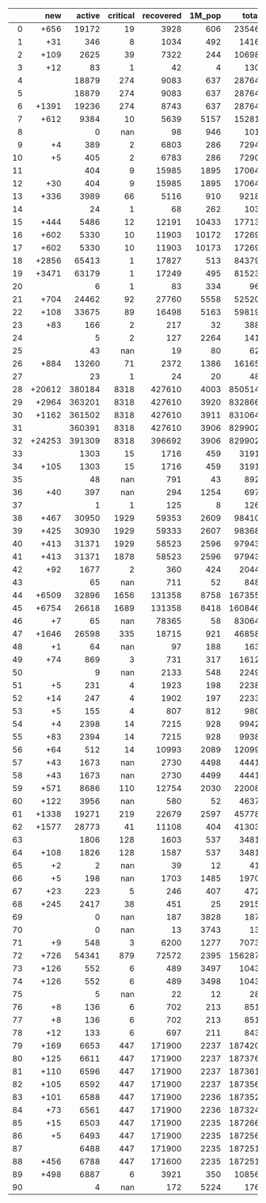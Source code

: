 |    |    new |   active |   critical |   recovered |   1M_pop |   total |
|---:|-------:|---------:|-----------:|------------:|---------:|--------:|
|  0 |   +656 |    19172 |         19 |        3928 |      606 |   23546 |
|  1 |    +31 |      346 |          8 |        1034 |      492 |    1416 |
|  2 |   +109 |     2625 |         39 |        7322 |      244 |   10698 |
|  3 |    +12 |       83 |          1 |          42 |        4 |     130 |
|  4 |        |    18879 |        274 |        9083 |      637 |   28764 |
|  5 |        |    18879 |        274 |        9083 |      637 |   28764 |
|  6 |  +1391 |    19236 |        274 |        8743 |      637 |   28764 |
|  7 |   +612 |     9384 |         10 |        5639 |     5157 |   15281 |
|  8 |        |        0 |        nan |          98 |      946 |     101 |
|  9 |     +4 |      389 |          2 |        6803 |      286 |    7294 |
| 10 |     +5 |      405 |          2 |        6783 |      286 |    7290 |
| 11 |        |      404 |          9 |       15985 |     1895 |   17064 |
| 12 |    +30 |      404 |          9 |       15985 |     1895 |   17064 |
| 13 |   +336 |     3989 |         66 |        5116 |      910 |    9218 |
| 14 |        |       24 |          1 |          68 |      262 |     103 |
| 15 |   +444 |     5486 |         12 |       12191 |    10433 |   17713 |
| 16 |   +602 |     5330 |         10 |       11903 |    10172 |   17269 |
| 17 |   +602 |     5330 |         10 |       11903 |    10173 |   17269 |
| 18 |  +2856 |    65413 |          1 |       17827 |      513 |   84379 |
| 19 |  +3471 |    63179 |          1 |       17249 |      495 |   81523 |
| 20 |        |        6 |          1 |          83 |      334 |      96 |
| 21 |   +704 |    24462 |         92 |       27760 |     5558 |   52520 |
| 22 |   +108 |    33675 |         89 |       16498 |     5163 |   59819 |
| 23 |    +83 |      166 |          2 |         217 |       32 |     388 |
| 24 |        |        5 |          2 |         127 |     2264 |     141 |
| 25 |        |       43 |        nan |          19 |       80 |      62 |
| 26 |   +884 |    13260 |         71 |        2372 |     1386 |   16165 |
| 27 |        |       23 |          1 |          24 |       20 |      48 |
| 28 | +20612 |   380184 |       8318 |      427610 |     4003 |  850514 |
| 29 |  +2964 |   363201 |       8318 |      427610 |     3920 |  832866 |
| 30 |  +1162 |   361502 |       8318 |      427610 |     3911 |  831064 |
| 31 |        |   360391 |       8318 |      427610 |     3906 |  829902 |
| 32 | +24253 |   391309 |       8318 |      396692 |     3906 |  829902 |
| 33 |        |     1303 |         15 |        1716 |      459 |    3191 |
| 34 |   +105 |     1303 |         15 |        1716 |      459 |    3191 |
| 35 |        |       48 |        nan |         791 |       43 |     892 |
| 36 |    +40 |      397 |        nan |         294 |     1254 |     697 |
| 37 |        |        1 |          1 |         125 |        8 |     126 |
| 38 |   +467 |    30950 |       1929 |       59353 |     2609 |   98410 |
| 39 |   +425 |    30930 |       1929 |       59333 |     2607 |   98368 |
| 40 |   +413 |    31371 |       1929 |       58523 |     2596 |   97943 |
| 41 |   +413 |    31371 |       1878 |       58523 |     2596 |   97943 |
| 42 |    +92 |     1677 |          2 |         360 |      424 |    2044 |
| 43 |        |       65 |        nan |         711 |       52 |     848 |
| 44 |  +6509 |    32896 |       1656 |      131358 |     8758 |  167355 |
| 45 |  +6754 |    26618 |       1689 |      131358 |     8418 |  160846 |
| 46 |     +7 |       65 |        nan |       78365 |       58 |   83064 |
| 47 |  +1646 |    26598 |        335 |       18715 |      921 |   46858 |
| 48 |     +1 |       64 |        nan |          97 |      188 |     163 |
| 49 |    +74 |      869 |          3 |         731 |      317 |    1612 |
| 50 |        |        9 |        nan |        2133 |      548 |    2249 |
| 51 |     +5 |      231 |          4 |        1923 |      198 |    2238 |
| 52 |    +14 |      247 |          4 |        1902 |      197 |    2233 |
| 53 |     +5 |      155 |          4 |         807 |      812 |     980 |
| 54 |     +4 |     2398 |         14 |        7215 |      928 |    9942 |
| 55 |    +83 |     2394 |         14 |        7215 |      928 |    9938 |
| 56 |    +64 |      512 |         14 |       10993 |     2089 |   12099 |
| 57 |    +43 |     1673 |        nan |        2730 |     4498 |    4441 |
| 58 |    +43 |     1673 |        nan |        2730 |     4499 |    4441 |
| 59 |   +571 |     8686 |        110 |       12754 |     2030 |   22008 |
| 60 |   +122 |     3956 |        nan |         580 |       52 |    4637 |
| 61 |  +1338 |    19271 |        219 |       22679 |     2597 |   45778 |
| 62 |  +1577 |    28773 |         41 |       11108 |      404 |   41303 |
| 63 |        |     1806 |        128 |        1603 |      537 |    3481 |
| 64 |   +108 |     1826 |        128 |        1587 |      537 |    3481 |
| 65 |     +2 |        2 |        nan |          39 |       12 |      41 |
| 66 |     +5 |      198 |        nan |        1703 |     1485 |    1970 |
| 67 |    +23 |      223 |          5 |         246 |      407 |     472 |
| 68 |   +245 |     2417 |         38 |         451 |       25 |    2915 |
| 69 |        |        0 |        nan |         187 |     3828 |     187 |
| 70 |        |        0 |        nan |          13 |     3743 |      13 |
| 71 |     +9 |      548 |          3 |        6200 |     1277 |    7073 |
| 72 |   +726 |    54341 |        879 |       72572 |     2395 |  156287 |
| 73 |   +126 |      552 |          6 |         489 |     3497 |    1043 |
| 74 |   +126 |      552 |          6 |         489 |     3498 |    1043 |
| 75 |        |        5 |        nan |          22 |       12 |      28 |
| 76 |     +8 |      136 |          6 |         702 |      213 |     851 |
| 77 |     +8 |      136 |          6 |         702 |      213 |     851 |
| 78 |    +12 |      133 |          6 |         697 |      211 |     843 |
| 79 |   +169 |     6653 |        447 |      171900 |     2237 |  187420 |
| 80 |   +125 |     6611 |        447 |      171900 |     2237 |  187376 |
| 81 |   +110 |     6596 |        447 |      171900 |     2237 |  187361 |
| 82 |   +105 |     6592 |        447 |      171900 |     2237 |  187356 |
| 83 |   +101 |     6588 |        447 |      171900 |     2236 |  187352 |
| 84 |    +73 |     6561 |        447 |      171900 |     2236 |  187324 |
| 85 |    +15 |     6503 |        447 |      171900 |     2235 |  187266 |
| 86 |     +5 |     6493 |        447 |      171900 |     2235 |  187256 |
| 87 |        |     6488 |        447 |      171900 |     2235 |  187251 |
| 88 |   +456 |     6788 |        447 |      171600 |     2235 |  187251 |
| 89 |   +498 |     6887 |          6 |        3921 |      350 |   10856 |
| 90 |        |        4 |        nan |         172 |     5224 |     176 |